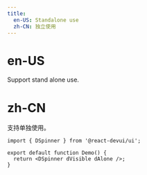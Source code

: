 ```yaml
---
title:
  en-US: Standalone use
  zh-CN: 独立使用
---
```


# en-US

Support stand alone use.

# zh-CN

支持单独使用。

```tsx
import { DSpinner } from '@react-devui/ui';

export default function Demo() {
  return <DSpinner dVisible dAlone />;
}
```
